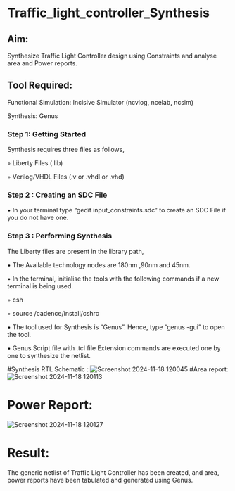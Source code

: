 # Traffic_light_controller_Synthesis

## Aim:

Synthesize Traffic Light Controller design using Constraints and analyse area and Power reports.

## Tool Required:

Functional Simulation: Incisive Simulator (ncvlog, ncelab, ncsim)

Synthesis: Genus

### Step 1: Getting Started

Synthesis requires three files as follows,

◦ Liberty Files (.lib)

◦ Verilog/VHDL Files (.v or .vhdl or .vhd)

### Step 2 : Creating an SDC File

•	In your terminal type “gedit input_constraints.sdc” to create an SDC File if you do not have one.

### Step 3 : Performing Synthesis

The Liberty files are present in the library path,

• The Available technology nodes are 180nm ,90nm and 45nm.

• In the terminal, initialise the tools with the following commands if a new terminal is being used.

◦ csh

◦ source /cadence/install/cshrc

• The tool used for Synthesis is “Genus”. Hence, type “genus -gui” to open the tool.

• Genus Script file with .tcl file Extension commands are executed one by one to synthesize the netlist.

#Synthesis RTL Schematic :
![Screenshot 2024-11-18 120045](https://github.com/user-attachments/assets/48142693-6c65-4b59-b4de-f2b7da661a2e)
#Area report:
![Screenshot 2024-11-18 120113](https://github.com/user-attachments/assets/fe21a62a-a1d0-4191-ab30-2e825bd9fe30)
# Power Report:
![Screenshot 2024-11-18 120127](https://github.com/user-attachments/assets/0fe0c0cd-4d89-476d-9f2b-c82f5d1a3fc8)
# Result:

The generic netlist of Traffic Light Controller has been created, and area, power reports have been tabulated and generated using Genus.
